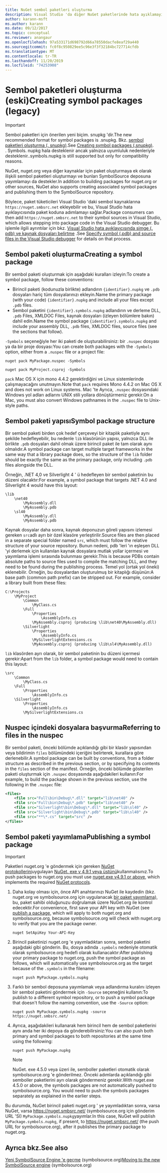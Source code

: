 ```yaml
---
title: NuGet sembol paketleri oluşturma
description: Visual Studio 'da diğer NuGet paketlerinde hata ayıklamayı desteklemek için yalnızca semboller içeren NuGet paketleri oluşturma.
author: karann-msft
ms.author: karann
ms.date: 09/12/2017
ms.topic: conceptual
ms.reviewer: anangaur
ms.openlocfilehash: 97a533171d698792d66a78550dacfe8eaf29a440
ms.sourcegitcommit: fc0f8c950829ee5c96e3f3f32184bc727714cfdb
ms.translationtype: MT
ms.contentlocale: tr-TR
ms.lasthandoff: 11/20/2019
ms.locfileid: "74253908"
---
```

# <a name="creating-symbol-packages-legacy"></a><span data-ttu-id="75935-103">Sembol paketleri oluşturma (eski)</span><span class="sxs-lookup"><span data-stu-id="75935-103">Creating symbol packages (legacy)</span></span>

> [!Important]
> <span data-ttu-id="75935-104">Sembol paketleri için önerilen yeni biçim. snupkg 'dir.</span><span class="sxs-lookup"><span data-stu-id="75935-104">The new recommended format for symbol packages is .snupkg.</span></span> <span data-ttu-id="75935-105">Bkz. [sembol paketleri oluşturma (. snupkg)](Symbol-Packages-snupkg.md).</span><span class="sxs-lookup"><span data-stu-id="75935-105">See [Creating symbol packages (.snupkg)](Symbol-Packages-snupkg.md).</span></span> </br>
> <span data-ttu-id="75935-106">. Symbols. nupkg hala desteklenir ancak yalnızca uyumluluk nedenleriyle desteklenir.</span><span class="sxs-lookup"><span data-stu-id="75935-106">.symbols.nupkg is still supported but only for compatibility reasons.</span></span>

<span data-ttu-id="75935-107">NuGet, nuget.org veya diğer kaynaklar için paket oluşturmaya ek olarak ilişkili sembol paketleri oluşturmayı ve bunları SymbolSource deposuna yayımlamayı da destekler.</span><span class="sxs-lookup"><span data-stu-id="75935-107">In addition to building packages for nuget.org or other sources, NuGet also supports creating associated symbol packages and publishing them to the SymbolSource repository.</span></span>

<span data-ttu-id="75935-108">Böylece, paket tüketicileri Visual Studio 'daki sembol kaynaklarına `https://nuget.smbsrc.net` ekleyebilir ve bu, Visual Studio hata ayıklayıcısında paket koduna adımlamayı sağlar.</span><span class="sxs-lookup"><span data-stu-id="75935-108">Package consumers can then add `https://nuget.smbsrc.net` to their symbol sources in Visual Studio, which allows stepping into package code in the Visual Studio debugger.</span></span> <span data-ttu-id="75935-109">Bu işlemle ilgili ayrıntılar için bkz. [Visual Studio hata ayıklayıcısında simge (. pdb) ve kaynak dosyaları belirtme](/visualstudio/debugger/specify-symbol-dot-pdb-and-source-files-in-the-visual-studio-debugger) .</span><span class="sxs-lookup"><span data-stu-id="75935-109">See [Specify symbol (.pdb) and source files in the Visual Studio debugger](/visualstudio/debugger/specify-symbol-dot-pdb-and-source-files-in-the-visual-studio-debugger) for details on that process.</span></span>

## <a name="creating-a-symbol-package"></a><span data-ttu-id="75935-110">Sembol paketi oluşturma</span><span class="sxs-lookup"><span data-stu-id="75935-110">Creating a symbol package</span></span>

<span data-ttu-id="75935-111">Bir sembol paketi oluşturmak için aşağıdaki kuralları izleyin:</span><span class="sxs-lookup"><span data-stu-id="75935-111">To create a symbol package, follow these conventions:</span></span>

- <span data-ttu-id="75935-112">Birincil paketi (kodunuzla birlikte) adlandırın `{identifier}.nupkg` ve `.pdb` dosyaları hariç tüm dosyalarınızı ekleyin.</span><span class="sxs-lookup"><span data-stu-id="75935-112">Name the primary package (with your code) `{identifier}.nupkg` and include all your files except `.pdb` files.</span></span>
- <span data-ttu-id="75935-113">Sembol paketini `{identifier}.symbols.nupkg` adlandırın ve derleme DLL, `.pdb` Files, XMLDOC Files, kaynak dosyaları (izleyen bölümlere bakın) dahil edin.</span><span class="sxs-lookup"><span data-stu-id="75935-113">Name the symbol package `{identifier}.symbols.nupkg` and include your assembly DLL, `.pdb` files, XMLDOC files, source files (see the sections that follow).</span></span>

<span data-ttu-id="75935-114">`-Symbols` seçeneğiyle her iki paketi de oluşturabilirsiniz: bir `.nuspec` dosyası ya da bir proje dosyası:</span><span class="sxs-lookup"><span data-stu-id="75935-114">You can create both packages with the `-Symbols` option, either from a `.nuspec` file or a project file:</span></span>

```cli
nuget pack MyPackage.nuspec -Symbols

nuget pack MyProject.csproj -Symbols
```

<span data-ttu-id="75935-115">`pack` Mac OS X için mono 4.4.2 gerektirdiğini ve Linux sistemlerinde çalışmayacağını unutmayın.</span><span class="sxs-lookup"><span data-stu-id="75935-115">Note that `pack` requires Mono 4.4.2 on Mac OS X and does not work on Linux systems.</span></span> <span data-ttu-id="75935-116">Mac 'te Ayrıca, `.nuspec` dosyasındaki Windows yol adları adlarını UNIX stili yollara dönüştürmeniz gerekir.</span><span class="sxs-lookup"><span data-stu-id="75935-116">On a Mac, you must also convert Windows pathnames in the `.nuspec` file to Unix-style paths.</span></span>

## <a name="symbol-package-structure"></a><span data-ttu-id="75935-117">Sembol paketi yapısı</span><span class="sxs-lookup"><span data-stu-id="75935-117">Symbol package structure</span></span>

<span data-ttu-id="75935-118">Bir sembol paketi birden çok hedef çerçeveyi bir kitaplık paketiyle aynı şekilde hedefleyebilir, bu nedenle `lib` klasörünün yapısı, yalnızca DLL ile birlikte `.pdb` dosyaları dahil olmak üzere birincil paket ile tam olarak aynı olmalıdır.</span><span class="sxs-lookup"><span data-stu-id="75935-118">A symbol package can target multiple target frameworks in the same way that a library package does, so the structure of the `lib` folder should be exactly the same as the primary package, only including `.pdb` files alongside the DLL.</span></span>

<span data-ttu-id="75935-119">Örneğin, .NET 4,0 ve Silverlight 4 ' ü hedefleyen bir sembol paketinin bu düzeni olacaktır:</span><span class="sxs-lookup"><span data-stu-id="75935-119">For example, a symbol package that targets .NET 4.0 and Silverlight 4 would have this layout:</span></span>

    \lib
        \net40
            \MyAssembly.dll
            \MyAssembly.pdb
        \sl40
            \MyAssembly.dll
            \MyAssembly.pdb

<span data-ttu-id="75935-120">Kaynak dosyalar daha sonra, kaynak deponuzun göreli yapısını izlemesi gereken `src`adlı ayrı bir özel klasöre yerleştirilir.</span><span class="sxs-lookup"><span data-stu-id="75935-120">Source files are then placed in a separate special folder named `src`, which must follow the relative structure of your source repository.</span></span> <span data-ttu-id="75935-121">Bunun nedeni, pdb 'leri 'ın eşleşen DLL 'yi derlemek için kullanılan kaynak dosyalara mutlak yollar içermesi ve yayımlama işlemi sırasında bulunması gerekir.</span><span class="sxs-lookup"><span data-stu-id="75935-121">This is because PDBs contain absolute paths to source files used to compile the matching DLL, and they need to be found during the publishing process.</span></span> <span data-ttu-id="75935-122">Temel yol (ortak yol öneki) eklenebilir. Örneğin, bu dosyalardan oluşturulmuş bir kitaplığı düşünün:</span><span class="sxs-lookup"><span data-stu-id="75935-122">A base path (common path prefix) can be stripped out. For example, consider a library built from these files:</span></span>

    C:\Projects
        \MyProject
            \Common
                \MyClass.cs
            \Full
                \Properties
                    \AssemblyInfo.cs
                \MyAssembly.csproj (producing \lib\net40\MyAssembly.dll)
            \Silverlight
                \Properties
                    \AssemblyInfo.cs
                \MySilverlightExtensions.cs
                \MyAssembly.csproj (producing \lib\sl4\MyAssembly.dll)

<span data-ttu-id="75935-123">`lib` klasörden ayrı olarak, bir sembol paketinin bu düzeni içermesi gerekir:</span><span class="sxs-lookup"><span data-stu-id="75935-123">Apart from the `lib` folder, a symbol package would need to contain this layout:</span></span>

    \src
        \Common
            \MyClass.cs
        \Full
            \Properties
                \AssemblyInfo.cs
        \Silverlight
            \Properties
                \AssemblyInfo.cs
            \MySilverlightExtensions.cs

## <a name="referring-to-files-in-the-nuspec"></a><span data-ttu-id="75935-124">Nuspec içindeki dosyalara başvurma</span><span class="sxs-lookup"><span data-stu-id="75935-124">Referring to files in the nuspec</span></span>

<span data-ttu-id="75935-125">Bir sembol paketi, önceki bölümde açıklandığı gibi bir klasör yapısından veya bildirimin `files` bölümündeki içeriğini belirterek, kurallara göre derlenebilir.</span><span class="sxs-lookup"><span data-stu-id="75935-125">A symbol package can be built by conventions, from a folder structure as described in the previous section, or by specifying its contents in the `files` section of the manifest.</span></span> <span data-ttu-id="75935-126">Örneğin, önceki bölümde gösterilen paketi oluşturmak için `.nuspec` dosyasında aşağıdakileri kullanın:</span><span class="sxs-lookup"><span data-stu-id="75935-126">For example, to build the package shown in the previous section, use the following in the `.nuspec` file:</span></span>

```xml
<files>
    <file src="Full\bin\Debug\*.dll" target="lib\net40" />
    <file src="Full\bin\Debug\*.pdb" target="lib\net40" />
    <file src="Silverlight\bin\Debug\*.dll" target="lib\sl40" />
    <file src="Silverlight\bin\Debug\*.pdb" target="lib\sl40" />
    <file src="**\*.cs" target="src" />
</files>
```

## <a name="publishing-a-symbol-package"></a><span data-ttu-id="75935-127">Sembol paketi yayımlama</span><span class="sxs-lookup"><span data-stu-id="75935-127">Publishing a symbol package</span></span>

> [!Important]
> <span data-ttu-id="75935-128">Paketleri nuget.org 'e göndermek için gereken [NuGet protokollerini](../api/nuget-protocols.md)uygulayan [NuGet. exe v 4.9.1 veya üstünü](https://www.nuget.org/downloads)kullanmalısınız.</span><span class="sxs-lookup"><span data-stu-id="75935-128">To push packages to nuget.org you must use [nuget.exe v4.9.1 or above](https://www.nuget.org/downloads), which implements the required [NuGet protocols](../api/nuget-protocols.md).</span></span>

1. <span data-ttu-id="75935-129">Daha kolay olması için, önce API anahtarınızı NuGet ile kaydedin (bkz. nuget.org ve symbolsource.org için uygulanacak [bir paket yayımlama](../nuget-org/publish-a-package.md)), bu, paket sahibi olduğunuzu doğrulamak üzere NuGet.org ile kontrol edecektir.</span><span class="sxs-lookup"><span data-stu-id="75935-129">For convenience, first save your API key with NuGet (see [publish a package](../nuget-org/publish-a-package.md), which will apply to both nuget.org and symbolsource.org, because symbolsource.org will check with nuget.org to verify that you are the package owner.</span></span>

    ```cli
    nuget SetApiKey Your-API-Key
    ```

2. <span data-ttu-id="75935-130">Birincil paketinizi nuget.org 'e yayımladıktan sonra, sembol paketini aşağıdaki gibi gönderin. Bu, dosya adında `.symbols` nedeniyle otomatik olarak symbolsource.org hedefi olarak kullanacaktır:</span><span class="sxs-lookup"><span data-stu-id="75935-130">After publishing your primary package to nuget.org, push the symbol package as follows, which will automatically use symbolsource.org as the target because of the `.symbols` in the filename:</span></span>

    ```cli
    nuget push MyPackage.symbols.nupkg
    ```

3. <span data-ttu-id="75935-131">Farklı bir sembol deposuna yayımlamak veya adlandırma kuralını izleyen bir sembol paketini göndermek için `-Source` seçeneğini kullanın:</span><span class="sxs-lookup"><span data-stu-id="75935-131">To publish to a different symbol repository, or to push a symbol package that doesn't follow the naming convention, use the `-Source` option:</span></span>

    ```cli
    nuget push MyPackage.symbols.nupkg -source https://nuget.smbsrc.net/
    ```

4. <span data-ttu-id="75935-132">Ayrıca, aşağıdakileri kullanarak hem birincil hem de sembol paketlerini aynı anda her iki depoya da gönderebilirsiniz:</span><span class="sxs-lookup"><span data-stu-id="75935-132">You can also push both primary and symbol packages to both repositories at the same time using the following:</span></span>

    ```cli
    nuget push MyPackage.nupkg
    ```

   > [!Note]
   > <span data-ttu-id="75935-133">NuGet. exe 4.5.0 veya üzeri ile, semboller paketleri otomatik olarak symbolsource.org 'e gönderilmez. Önceki adımlarda açıklandığı gibi semboller paketlerini ayrı olarak göndermeniz gerekir.</span><span class="sxs-lookup"><span data-stu-id="75935-133">With nuget.exe 4.5.0 or above, the symbols packages are not automatically pushed to symbolsource.org. You would need to push the symbols packages separately as explained in the earlier steps.</span></span>
   
<span data-ttu-id="75935-134">Bu durumda, NuGet birincil paketi nuget.org ' ye yayımladıktan sonra, varsa NuGet, varsa https://nuget.smbsrc.net/ (symbolsource.org için gönderim URL 'SI) `MyPackage.symbols.nupkg`yayımlar.</span><span class="sxs-lookup"><span data-stu-id="75935-134">In this case, NuGet will publish `MyPackage.symbols.nupkg`, if present, to https://nuget.smbsrc.net/ (the push URL for symbolsource.org), after it publishes the primary package to nuget.org.</span></span>

## <a name="see-also"></a><span data-ttu-id="75935-135">Ayrıca bkz.</span><span class="sxs-lookup"><span data-stu-id="75935-135">See also</span></span>

<span data-ttu-id="75935-136">[Yeni SymbolSource Engine 'e geçme](https://tripleemcoder.com/2015/10/04/moving-to-the-new-symbolsource-engine/) (symbolsource.org)</span><span class="sxs-lookup"><span data-stu-id="75935-136">[Moving to the new SymbolSource engine](https://tripleemcoder.com/2015/10/04/moving-to-the-new-symbolsource-engine/) (symbolsource.org)</span></span>
